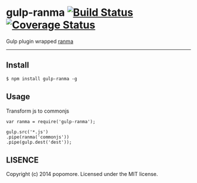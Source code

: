 # gulp-ranma [![Build Status](https://travis-ci.org/popomore/gulp-ranma.png?branch=master)](https://travis-ci.org/popomore/gulp-ranma) [![Coverage Status](https://coveralls.io/repos/popomore/gulp-ranma/badge.png?branch=master)](https://coveralls.io/r/popomore/gulp-ranma?branch=master) 

Gulp plugin wrapped [ranma](https://github.com/army8735/ranma)

---

## Install

```
$ npm install gulp-ranma -g
```

## Usage

Transform js to commonjs

```
var ranma = require('gulp-ranma');

gulp.src('*.js')
.pipe(ranma('commonjs'))
.pipe(gulp.dest('dest'));
```

## LISENCE

Copyright (c) 2014 popomore. Licensed under the MIT license.

